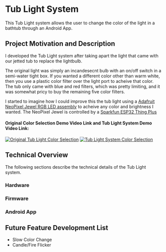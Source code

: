 # Tub Light System
This Tub Light system allows the user to change the color of the light in a bathtub through an Android App.

## Project Motivation and Description
I developed the Tub Light system after taking apart the light that came with our jetted tub to replace the lightbulb. 

The original light was simply an incandesecnt bulb with an on/off switch in a semi-water tight box. If you wanted a different color other than warm white, then you use a plastic color filter over the light port to acheive that color. The tub only came with blue and red filters, which was pretty limiting, and it was somewhat pricy to buy the remaining five color filters.

I started to imagine how I could improve this the tub light using a [Adafruit NeoPixel Jewel RGB LED assembly](https://www.adafruit.com/product/2859?gad_source=1&gclid=CjwKCAiAp5qsBhAPEiwAP0qeJkzRK5o67oNMlqqDC8S1sDyIZCz12_C3Y6A9JUmND2r-IASDWLSKcRoCs48QAvD_BwE) to acheive any color and brightness I wanted. The NeoPixel Jewel is controlled by a [Sparkfun ESP32 Thing Plus](https://www.sparkfun.com/products/15663?gclid=CjwKCAiAp5qsBhAPEiwAP0qeJnRRSU4OE6ZlrzAAaxC8sL1j2-f2hIqKbaGOr5SEi_CV_tvKprVjEhoCCmUQAvD_BwE)

#### Original Color Selection Demo Video Link and Tub Light System Demo Video Link:
[![Original Tub Light Color Selection](https://i9.ytimg.com/vi/9z2hBdIpH5c/mqdefault.jpg?sqp=CNzenKwG-oaymwEmCMACELQB8quKqQMa8AEB-AH-CYAC0AWKAgwIABABGGUgUSg8MA8%3D&rs=AOn4CLBb1GusxnwH_KhOwGTQBZzyc4McBg&retry=4)](https://www.youtube.com/watch?v=9z2hBdIpH5c "Original Tub Light Color Filter") [![Tub Light System Color Selection](https://i9.ytimg.com/vi/xVnbhTjhsxw/mqdefault.jpg?sqp=CODlnKwG-oaymwEmCMACELQB8quKqQMa8AEB-AH-CYAC0AWKAgwIABABGEEgGih_MA8=&rs=AOn4CLAyAq2NqwPwrnZ8UrE_IMCg9RHzuA)](https://www.youtube.com/watch?v=xVnbhTjhsxw "Tub Light System Demo")

## Technical Overview
The following sections describe the technical details of the Tub Light system.

### Hardware


### Firmware


### Android App


## Future Feature Development List
- Slow Color Change
- Candle/Fire Flicker
